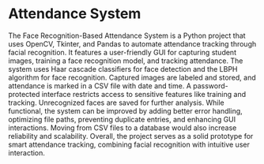 # Attendance System
The Face Recognition-Based Attendance System is a Python project that uses OpenCV, Tkinter, and Pandas to automate attendance tracking through facial recognition. It features a user-friendly GUI for capturing student images, training a face recognition model, and tracking attendance. The system uses Haar cascade classifiers for face detection and the LBPH algorithm for face recognition. Captured images are labeled and stored, and attendance is marked in a CSV file with date and time. A password-protected interface restricts access to sensitive features like training and tracking. Unrecognized faces are saved for further analysis. While functional, the system can be improved by adding better error handling, optimizing file paths, preventing duplicate entries, and enhancing GUI interactions. Moving from CSV files to a database would also increase reliability and scalability. Overall, the project serves as a solid prototype for smart attendance tracking, combining facial recognition with intuitive user interaction.
